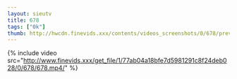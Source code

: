 ```yaml
--- 
layout: sieutv
title: 678
tags: ["0k"]
thumb: http://hwcdn.finevids.xxx/contents/videos_screenshots/0/678/preview.mp4.jpg
---
```

{% include video src="http://www.finevids.xxx/get_file/1/77ab04a18bfe7d5981291c8f24deb028/0/678/678.mp4/" %} 

